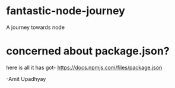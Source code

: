 # fantastic-node-journey

A journey towards node

# concerned about package.json?
here is all it has got- https://docs.npmjs.com/files/package.json

-Amit Upadhyay

